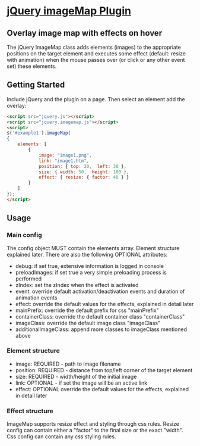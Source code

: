 [jQuery imageMap Plugin](https://github.com/georgeyord/imagemap)
================================
Overlay image map with effects on hover
--------------------------------


The jQuery ImageMap class adds elements (images) to the appropriate positions on the target element and executes some effect (default: resize with animation) when the mouse passes over (or click or any other event set) these elements.

## Getting Started

Include jQuery and the plugin on a page. Then select an element add the overlay:

```html
<script src="jquery.js"></script>
<script src="jquery.imagemap.js"></script>
<script>
$('#example1').imageMap(
{
    elements: [
        {
            image: "image1.png",
            link: "image1.htm",
            position: { top: 20,  left: 30 },
            size: { width: 50,  height: 100 },
            effect: { resize: { factor: 40 } }
        }
    ]
});
</script>
```

## Usage

### Main config
The config object MUST contain the elements array. Element structure explained later.
There are also the following OPTIONAL attributes:
- debug: if set true, extensive information is logged in console
- preloadImages: if set true a very simple preloading process is performed
- zIndex: set the zIndex when the effect is activated
- event: override default activation/deactivation events and duration of animation events
- effect: override the default values for the effects, explained in detail later
- mainPrefix: override the default prefix for css "mainPrefix"
- containerClass: override the default container class "containerClass"
- imageClass: override the default image class "imageClass"
- additionalImageClass: append more classes to imageClass mentioned above

### Element structure
- image: REQUIRED - path to image filename
- position: REQUIRED - distance from top/left corner of the target element
- size: REQUIRED - width/height of the initial image
- link: OPTIONAL - if set the image will be an active link
- effect: OPTIONAL override the default values for the effects, explained in detail later

### Effect structure
ImageMap supports resize effect and styling through css rules.
Resize config can contain either a "factor" to the final size or the exact "width".
Css config can contain any css styling rules.
